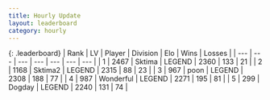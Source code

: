 ```yaml
---
title: Hourly Update
layout: leaderboard
category: hourly
---
```


{: .leaderboard}
| Rank | LV | Player | Division | Elo | Wins | Losses |
| --- | --- | --- | --- | --- | --- | --- |
| <span data-change="0">1</span> | 2467 | <span title="ID: 353063">Sktima</span> | LEGEND | <span data-change="0">2360</span> | <span data-change="0">133</span> | <span data-change="0">21</span> |
| <span data-change="0">2</span> | 1168 | <span title="ID: 402846">Sktima2</span> | LEGEND | <span data-change="0">2315</span> | <span data-change="0">88</span> | <span data-change="0">23</span> |
| <span data-change="0">3</span> | 967 | <span title="ID: 540690">poon</span> | LEGEND | <span data-change="0">2308</span> | <span data-change="0">188</span> | <span data-change="0">77</span> |
| <span data-change="0">4</span> | 987 | <span title="ID: 692745">Wonderful</span> | LEGEND | <span data-change="0">2271</span> | <span data-change="0">195</span> | <span data-change="0">81</span> |
| <span data-change="0">5</span> | 299 | <span title="ID: 649259">Dogday</span> | LEGEND | <span data-change="0">2240</span> | <span data-change="0">131</span> | <span data-change="0">74</span> |